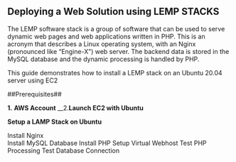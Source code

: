 ## Deploying a Web Solution using LEMP STACKS

The LEMP software stack is a group of software that can be used to serve dynamic web pages and web applications written in PHP. This is an acronym that describes a Linux operating system, with an Nginx (pronounced like “Engine-X”) web server. The backend data is stored in the MySQL database and the dynamic processing is handled by PHP.

This guide demonstrates how to install a LEMP stack on an Ubuntu 20.04 server using EC2

##Prerequisites##

__1.__ __AWS Account__
__2.__Launch EC2 with Ubuntu__

**Setup a LAMP Stack on Ubuntu**

Install Nginx <br>
Install MySQL Database
Install PHP
Setup Virtual Webhost
Test PHP Processing
Test Database Connection
